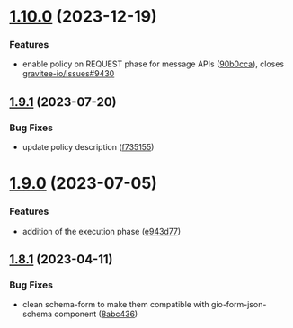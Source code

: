 # [1.10.0](https://github.com/gravitee-io/gravitee-policy-resource-filtering/compare/1.9.1...1.10.0) (2023-12-19)


### Features

* enable policy on REQUEST phase for message APIs ([90b0cca](https://github.com/gravitee-io/gravitee-policy-resource-filtering/commit/90b0cca2e345a7c0413699e8d03ed12b1cf89e3b)), closes [gravitee-io/issues#9430](https://github.com/gravitee-io/issues/issues/9430)

## [1.9.1](https://github.com/gravitee-io/gravitee-policy-resource-filtering/compare/1.9.0...1.9.1) (2023-07-20)


### Bug Fixes

* update policy description ([f735155](https://github.com/gravitee-io/gravitee-policy-resource-filtering/commit/f7351556b5e7ab95e12bca7ba7d49720c10d79e2))

# [1.9.0](https://github.com/gravitee-io/gravitee-policy-resource-filtering/compare/1.8.1...1.9.0) (2023-07-05)


### Features

* addition of the execution phase ([e943d77](https://github.com/gravitee-io/gravitee-policy-resource-filtering/commit/e943d7738d02e535e529c0b170d99d1ad0068929))

## [1.8.1](https://github.com/gravitee-io/gravitee-policy-resource-filtering/compare/1.8.0...1.8.1) (2023-04-11)


### Bug Fixes

* clean schema-form to make them compatible with gio-form-json-schema component ([8abc436](https://github.com/gravitee-io/gravitee-policy-resource-filtering/commit/8abc436c2287f2f6e4be7bf41d3aadbff673a7bb))
